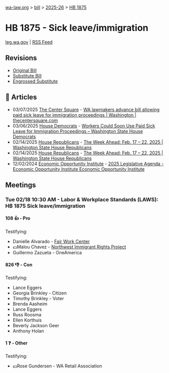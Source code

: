 [wa-law.org](/) > [bill](/bill/) > [2025-26](/bill/2025-26/) > [HB 1875](/bill/2025-26/hb/1875/)

# HB 1875 - Sick leave/immigration
[leg.wa.gov](https://app.leg.wa.gov/billsummary?BillNumber=1875&Year=2025&Initiative=false) | [RSS Feed](./rss.xml)

## Revisions
* [Original Bill](1/)
* [Substitute Bill](S/)
* [Engrossed Substitute](S.E/)

## 📰 Articles
* 03/07/2025 [The Center Square](/org/the_center_square/) - [WA lawmakers advance bill allowing paid sick leave for immigration proceedings | Washington | thecentersquare.com](https://www.thecentersquare.com/washington/article_7388cffc-fb9f-11ef-95f6-6725474250a6.html#:~:text=Engrossed%20Substitute%20House%20Bill%201875)
* 03/06/2025 [House Democrats](/org/house_democrats/) - [Workers Could Soon Use Paid Sick Leave for Immigration Proceedings – Washington State House Democrats](https://housedemocrats.wa.gov/blog/2025/03/06/workers-could-soon-use-paid-sick-leave-for-immigration-proceedings/#:~:text=House%20Bill%201875)
* 02/14/2025 [House Republicans](/org/house_republicans/) - [The Week Ahead: Feb. 17 – 22, 2025 | Washington State House Republicans](http://houserepublicans.wa.gov/week/the-week-ahead-feb-17-22-2025/#:~:text=HB%201875)
* 02/14/2025 [House Republicans](/org/house_republicans/) - [The Week Ahead: Feb. 17 – 22, 2025 | Washington State House Republicans](https://houserepublicans.wa.gov/week/the-week-ahead-feb-17-22-2025/#:~:text=HB%201875)
* 12/02/2024 [Economic Opportunity Institute](/org/economic_opportunity_institute/) - [2025 Legislative Agenda - Economic Opportunity Institute Economic Opportunity Institute](https://www.opportunityinstitute.org/2025-legislative-agenda/#:~:text=House%20Bill%201875)

## Meetings
### Tue 02/18 10:30 AM - Labor & Workplace Standards (LAWS): HB 1875 Sick leave/immigration
#### 108 👍 - Pro
Testifying:
* Danielle Alvarado - [Fair Work Center](/org/fair_work_center/)
* 💵Malou Chavez - [Northwest Immigrant Rights Project](/org/northwest_immigrant_rights_project/)
* Guillermo Zazueta - OneAmerica

#### 826 👎 - Con
Testifying:
* Lance Eggers
* Georgia Brinkley - Citizen
* Timothy Brinkley - Voter
* Brenda Aasheim
* Lance Eggers
* Russ Roosma
* Ellen Korthuis
* Beverly Jackson Geer
* Anthony Holan

#### 1 ❓ - Other
Testifying:
* 💵Rose Gundersen - WA Retail Association
